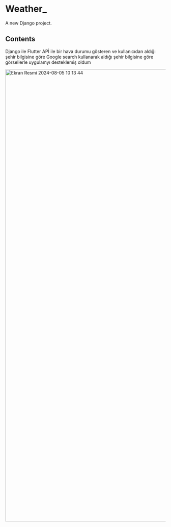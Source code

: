 # Weather_

A new Django project.

## Contents
Django ile Flutter APİ ile bir hava durumu gösteren ve kullanıcıdan aldığı şehir bilgisine göre Google search kullanarak aldığı şehir bilgisine göre 
görsellerle uygulamyı desteklemiş oldum 


<img width="1418" alt="Ekran Resmi 2024-08-05 10 13 44" src="https://github.com/user-attachments/assets/d1b66786-ed64-4e5f-8f5e-48737382d39b">

